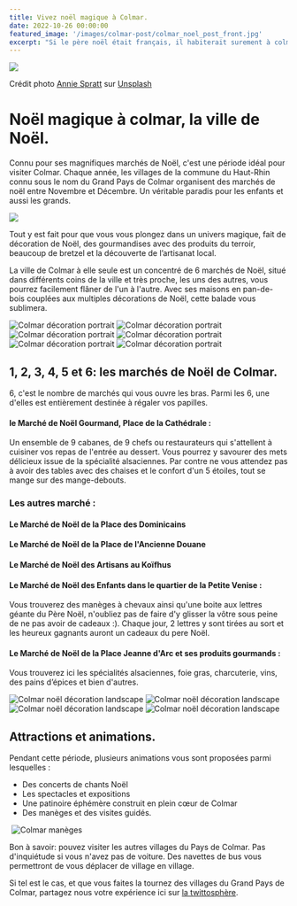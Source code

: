 ```yaml
---
title: Vivez noël magique à Colmar.
date: 2022-10-26 00:00:00
featured_image: '/images/colmar-post/colmar_noel_post_front.jpg'
excerpt: "Si le père noël était français, il habiterait surement à colmar"
---
```


![](/images/colmar-post/colmar_noel_post_front.jpg)

Crédit photo [Annie Spratt](https://unsplash.com/@anniespratt?utm_source=unsplash&utm_medium=referral&utm_content=creditCopyText) sur [Unsplash](https://unsplash.com/s/photos/christmas?utm_source=unsplash&utm_medium=referral&utm_content=creditCopyText)


# Noël magique à colmar, la ville de Noël.

Connu pour ses magnifiques marchés de Noël, c'est une période idéal pour visiter Colmar. Chaque année, les villages de la commune du Haut-Rhin connu sous le nom du Grand Pays de Colmar organisent des marchés de noël entre Novembre et Décembre. Un véritable paradis pour les enfants et aussi les grands.

![](/images/colmar-post/pays_grand_rhin_et_colmar.png)

Tout y est fait pour que vous vous plongez dans un univers magique, fait de décoration de Noël, des gourmandises avec des produits du terroir, beaucoup de bretzel et la découverte de l’artisanat local.

La ville de Colmar à elle seule est un concentré de 6 marchés de Noël, situé dans différents coins de la ville et très proche, les uns des autres, vous pourrez facilement flâner de l'un à l'autre. Avec ses maisons en pan-de-bois couplées aux multiples décorations de Noël, cette balade vous sublimera.

<div class="gallery" data-columns="2">
    <img src="/images/colmar-post/IMG_colmar_marche_noel_0729.jpeg" alt="Colmar décoration portrait">
    <img src="/images/colmar-post/IMG_colmar_marche_noel_0814.jpeg" alt="Colmar décoration portrait">
    <img src="/images/colmar-post/IMG_colmar_marche_noel_0833.jpeg" alt="Colmar décoration portrait">
    <img src="/images/colmar-post/IMG_colmar_noel_0805.jpeg" alt="Colmar décoration portrait">
    <img src="/images/colmar-post/IMG_colmar_marche_noel_0837.jpeg" alt="Colmar décoration portrait">
    <img src="/images/colmar-post/IMG_colmar_marche_noel_0867.jpeg" alt="Colmar décoration portrait">
</div>

## 1, 2, 3, 4, 5 et 6: les marchés de Noël de Colmar.
6, c'est le nombre de marchés qui vous ouvre les bras. Parmi les 6, une d'elles est entièrement destinée à régaler vos papilles. 

#### **le Marché de Noël Gourmand, Place de la Cathédrale** : 
Un ensemble de 9 cabanes, de 9 chefs ou restaurateurs qui s'attellent à cuisiner vos repas de l'entrée au dessert. Vous pourrez y savourer des mets délicieux issue de la spécialité alsaciennes. Par contre ne vous attendez pas à avoir des tables avec des chaises et le confort d'un 5 étoiles, tout se mange sur des mange-debouts.

### Les autres marché : 

#### **Le Marché de Noël de la Place des Dominicains**

#### **Le Marché de Noël de la Place de l'Ancienne Douane**

#### **Le Marché de Noël des Artisans au Koïfhus**

#### **Le Marché de Noël des Enfants dans le quartier de la Petite Venise** :
Vous trouverez des manèges à chevaux ainsi qu'une boite aux lettres géante du Père Noël, n'oubliez pas de faire d'y glisser la vôtre sous peine de ne pas avoir de cadeaux :). Chaque jour, 2 lettres y sont tirées au sort et les heureux gagnants auront un cadeaux du pere Noël.

####  **Le Marché de Noël de la Place Jeanne d'Arc et ses produits gourmands** : 
Vous trouverez ici les spécialités alsaciennes, foie gras, charcuterie, vins, des pains d’épices et bien d'autres.

<div class="gallery" data-columns="2">
    <img src="/images/colmar-post/IMG_colmar_marche_noel_0820.jpeg" alt="Colmar noël décoration landscape">
    <img src="/images/colmar-post/IMG_colmar_marche_noel_0840.jpeg" alt="Colmar noël décoration landscape">
    <img src="/images/colmar-post/IMG_colmar_marche_noel_0918.jpeg" alt="Colmar noël décoration landscape">
    <img src="/images/colmar-post/IMG_colmar_marche_noel_0854.jpeg" alt="Colmar noël décoration landscape">
</div>

## Attractions et animations.
Pendant cette période, plusieurs animations vous sont proposées parmi lesquelles :
- Des concerts de chants Noël
- Les spectacles et expositions
- Une patinoire éphémère construit en plein cœur de Colmar 
- Des manèges et des visites guidés.

<div class="gallery" data-columns="3">
    <img src="">
    <img src="/images/colmar-post/IMG_colmar_marche_noel_0926.jpeg" alt="Colmar manèges">
    <img src="">
</div>

Bon à savoir: pouvez visiter les autres villages du Pays de Colmar. Pas d'inquiétude si vous n'avez pas de voiture. Des navettes de bus vous permettront de vous déplacer de village en village.

Si tel est le cas, et que vous faites la tournez des villages du Grand Pays de Colmar, partagez nous votre expérience ici sur [la twittosphère](https://mobile.twitter.com/search?q=journaldunvoyageur.fr/colmar-ville-de-noel-et-ses-marches). 
